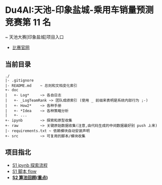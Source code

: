 # Du4AI:天池-印象盐城-乘用车销量预测竞赛第 11 名

\~ 天池大赛[印象盐城]项目入口
* [比赛官网](https://tianchi.aliyun.com/competition/introduction.htm?spm=5176.11165320.5678.1.6650507fyL6DVh&raceId=231640)

## 当前目录
```
./
|- .gitignore
|- README.md    ~ 总则和文档变化索引
+- doc
|   +- Log*     ~> 各自日志
|   +- _LogTeamRank ~> 团队成绩索引 (使用 _ 前缀来表明是系统内部行为 ;-)
|   +- How2*    ~> 各种手册
|   +- *Idea    ~> 各种策略分析
|   +- ...
+- ipynb        ~> 探索和原型收集
+- raw          ~> 关键原始数据收集(注意,由代码生成的中间数据最好别 push 上来)
|- requirements.txt ~ 依赖模块自动安装声明
+- src          ~> 可复用的脚本/模块收集
```

## 项目指北
- [S1 ipynb 探索流程](https://github.com/Hugo1030/AiCompetitions/tree/master/CarsSalesForecast/ipynb/LiChuan)
- [S1 脚本 flow](https://github.com/Hugo1030/AiCompetitions/blob/master/CarsSalesForecast/src)
- [**S2 算法回顾(重点)**](https://github.com/Hugo1030/AiCompetitions/blob/master/CarsSalesForecast/doc/s2b_story_UNION.md)